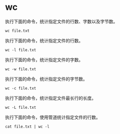 # wc

执行下面的命令，统计指定文件的行数、字数以及字节数。

```
wc file.txt
```

执行下面的命令，统计指定文件的行数。

```
wc -l file.txt
```

执行下面的命令，统计指定文件的字数。

```
wc -w file.txt
```

执行下面的命令，统计指定文件的字节数。

```
wc -c file.txt
```

执行下面的命令，统计指定文件最长行的长度。

```
wc -L file.txt
```

执行下面的命令，使用管道统计指定文件的行数。

```
cat file.txt | wc -l
```

